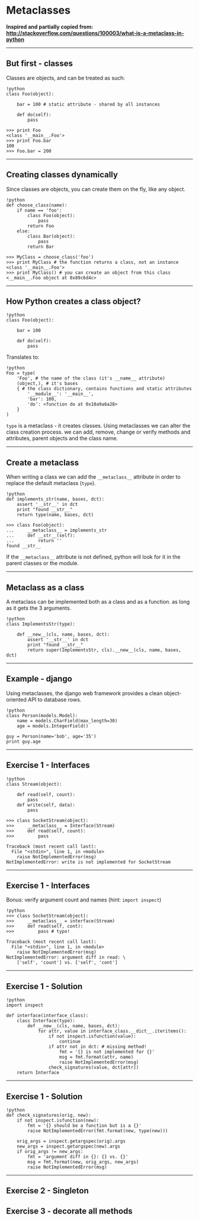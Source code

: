 # Metaclasses

**Inspired and partially copied from:
<http://stackoverflow.com/questions/100003/what-is-a-metaclass-in-python>**

---

## But first - classes

Classes are objects, and can be treated as such:

	!python
	class Foo(object):

		bar = 100 # static attribute - shared by all instances

		def do(self):
			pass

	>>> print Foo
    <class '__main__.Foo'>
	>>> print Foo.bar
	100
	>>> Foo.bar = 200

---

## Creating classes dynamically

Since classes are objects, you can create them on the fly, like any object.

	!python
	def choose_class(name):
		if name == 'foo':
			class Foo(object):
				pass
			return Foo
		else:
			class Bar(object):
				pass
			return Bar

	>>> MyClass = choose_class('foo')
	>>> print MyClass # the function returns a class, not an instance
	<class '__main__.Foo'>
	>>> print MyClass() # you can create an object from this class
	<__main__.Foo object at 0x89c6d4c>

---

## How Python creates a class object?

	!python
	class Foo(object):

		bar = 100

		def do(self):
			pass

Translates to:

	!python
	Foo = type(
		'Foo', # the name of the class (it's __name__ attribute)
        (object,), # it's bases
		{ # the class dictionary, contains functions and static attributes
			'__module__': '__main__',
			'bar': 100,
			'do': <function do at 0x10a9a6a28>
		}
	)


`type` is a metaclass - it creates classes.
Using metaclasses we can alter the class creation process. we can add, remove, change or verify methods and attributes, parent objects and the class name.

---

## Create a metaclass

When writing a class we can add the `__metaclass__` attribute in order to replace the default metaclass (`type`).

	!python
	def implements_str(name, bases, dct):
		assert '__str__' in dct
		print "found __str__"
		return type(name, bases, dct)

	>>> class Foo(object):
	...     __metaclass__ = implements_str
	...     def __str__(self):
    ...         return ''
	found __str__

If the `__metaclass__` attribute is not defined, python will look for it in the parent classes or the module.

---

## Metaclass as a class

A metaclass can be implemented both as a class and as a function. as long as it gets the 3 arguments.

	!python
	class ImplementsStr(type):

		def __new__(cls, name, bases, dct):
			assert '__str__' in dct
			print "found __str__"
			return super(ImplementsStr, cls).__new__(cls, name, bases, dct)
---

## Example - django

Using metaclasses, the django web framework provides a clean object-oriented API to database rows.

	!python
	class Person(models.Model):
		name = models.CharField(max_length=30)
		age = models.IntegerField()

	guy = Person(name='bob', age='35')
	print guy.age

---

## Exercise 1 - Interfaces

	!python
	class Stream(object):

	    def read(self, count):
			pass
		def write(self, data):
			pass

	>>> class SocketStream(object):
	>>>	    __metaclass__ = Interface(Stream)
	>>>     def read(self, count):
	>>>			pass

	Traceback (most recent call last):
	  File "<stdin>", line 1, in <module>
        raise NotImplementedError(msg)
	NotImplementedError: write is not implemented for SocketStream

---

## Exercise 1 - Interfaces

Bonus: verify argument count and names (hint: `import inspect`)

	!python
	>>> class SocketStream(object):
	>>>	    __metaclass__ = interface(Stream)
	>>>     def read(self, cont):
	>>>			pass # typo!

	Traceback (most recent call last):
	  File "<stdin>", line 1, in <module>
        raise NotImplementedError(msg)
	NotImplementedError: argument diff in read: \
		['self', 'count'] vs. ['self', 'cont']

---

## Exercise 1 - Solution

	!python
	import inspect

	def interface(interface_class):
		class Interface(type):
			def __new__(cls, name, bases, dct):
				for attr, value in interface_class.__dict__.iteritems():
					if not inspect.isfunction(value):
						continue
					if attr not in dct: # missing method!
						fmt = '{} is not implemented for {}'
						msg = fmt.format(attr, name)
						raise NotImplementedError(msg)
					check_signatures(value, dct[attr])
		return Interface

---

## Exercise 1 - Solution

	!python
	def check_signatures(orig, new):
		if not inspect.isfunction(new):
			fmt = '{} should be a function but is a {}'
			raise NotImplementedError(fmt.format(new, type(new)))

		orig_args = inspect.getargspec(orig).args
		new_args = inspect.getargspec(new).args
		if orig_args != new_args:
			fmt = 'argument diff in {}: {} vs. {}'
			msg = fmt.format(new, orig_args, new_args)
			raise NotImplementedError(msg)

---

## Exercise 2 - Singleton

## Exercise 3 - decorate all methods
